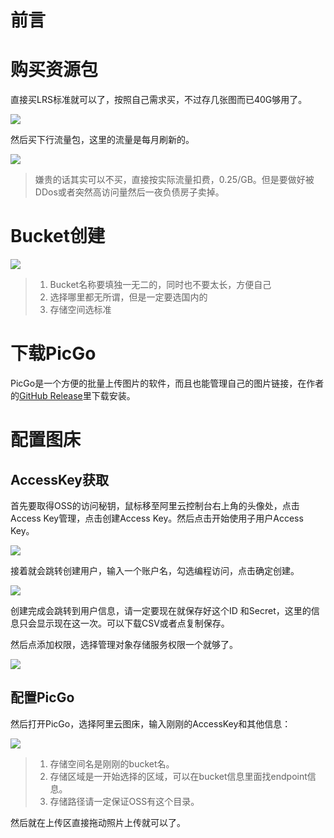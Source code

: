 # 前言



<!--more-->

# 购买资源包

直接买LRS标准就可以了，按照自己需求买，不过存几张图而已40G够用了。

![](https://cdn.jsdelivr.net/gh/Avimitin/PicStorage/pic/Snipaste_2020-04-19_16-29-26.png)

然后买下行流量包，这里的流量是每月刷新的。

![](https://cdn.jsdelivr.net/gh/Avimitin/PicStorage/pic/Snipaste_2020-04-19_16-44-37.png)

> 嫌贵的话其实可以不买，直接按实际流量扣费，0.25/GB。但是要做好被DDos或者突然高访问量然后一夜负债房子卖掉。

# Bucket创建

![](https://cdn.jsdelivr.net/gh/Avimitin/PicStorage/pic/Snipaste_2020-04-19_16-56-51.png)

> 1. Bucket名称要填独一无二的，同时也不要太长，方便自己
> 2. 选择哪里都无所谓，但是一定要选国内的
> 3. 存储空间选标准

# 下载PicGo

PicGo是一个方便的批量上传图片的软件，而且也能管理自己的图片链接，在作者的[GitHub Release](https://github.com/Molunerfinn/PicGo/releases)里下载安装。

# 配置图床

## AccessKey获取

首先要取得OSS的访问秘钥，鼠标移至阿里云控制台右上角的头像处，点击Access Key管理，点击创建Access Key。然后点击开始使用子用户Access Key。

![](https://cdn.jsdelivr.net/gh/Avimitin/PicStorage/pic/Snipaste_2020-04-19_17-10-16.png)

接着就会跳转创建用户，输入一个账户名，勾选编程访问，点击确定创建。

![](https://cdn.jsdelivr.net/gh/Avimitin/PicStorage/pic/Snipaste_2020-04-19_17-12-10.png)

创建完成会跳转到用户信息，请一定要现在就保存好这个ID 和Secret，这里的信息只会显示现在这一次。可以下载CSV或者点复制保存。

然后点添加权限，选择管理对象存储服务权限一个就够了。

![](https://cdn.jsdelivr.net/gh/Avimitin/PicStorage/pic/Snipaste_2020-04-19_17-14-52.png)

## 配置PicGo

然后打开PicGo，选择阿里云图床，输入刚刚的AccessKey和其他信息：

![](https://cdn.jsdelivr.net/gh/Avimitin/PicStorage/pic/Snipaste_2020-04-19_17-19-15.png)

> 1. 存储空间名是刚刚的bucket名。
> 2. 存储区域是一开始选择的区域，可以在bucket信息里面找endpoint信息。
> 3. 存储路径请一定保证OSS有这个目录。

然后就在上传区直接拖动照片上传就可以了。